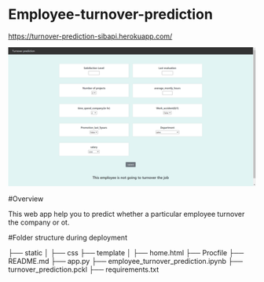 # Employee-turnover-prediction

 https://turnover-prediction-sibapi.herokuapp.com/


![alt text](https://github.com/SibPrasad/Employee-turnover-prediction/blob/main/Screenshot%20(2260).png)

#Overview

This web app help you to predict whether a particular employee turnover the company or ot.


#Folder structure during deployment

├── static 
│   ├── css
├── template
│   ├── home.html
├── Procfile
├── README.md
├── app.py
├── employee_turnover_prediction.ipynb
├── turnover_prediction.pckl
├── requirements.txt
